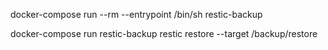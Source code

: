 docker-compose run --rm --entrypoint /bin/sh restic-backup
 
docker-compose run restic-backup restic restore --target /backup/restore
